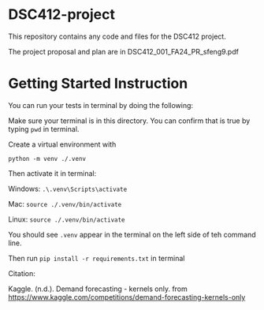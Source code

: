 # DSC412-project

This repository contains any code and files for the DSC412 project.

The project proposal and plan are in DSC412_001_FA24_PR_sfeng9.pdf

# Getting Started Instruction

You can run your tests in terminal by doing the following:

Make sure your terminal is in this directory. You can confirm that is true by typing `pwd` in terminal.

Create a virtual environment with

`python -m venv ./.venv`

Then activate it in terminal:

Windows: `.\.venv\Scripts\activate`

Mac: `source ./.venv/bin/activate`

Linux: `source ./.venv/bin/activate`

You should see `.venv` appear in the terminal on the left side of teh command line.

Then run `pip install -r requirements.txt` in terminal

Citation: 

Kaggle. (n.d.). Demand forecasting - kernels only. from https://www.kaggle.com/competitions/demand-forecasting-kernels-only
